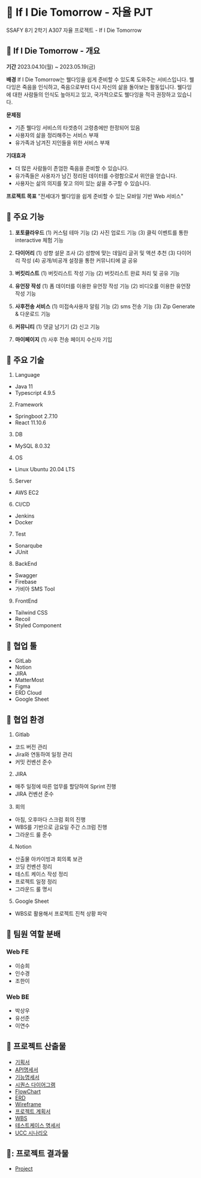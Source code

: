 #  🌙 If I Die Tomorrow - 자율 PJT
SSAFY 8기 2학기 A307 자율 프로젝트 - If I Die Tomorrow

## 🚩 If I Die Tomorrow - 개요
**기간**
2023.04.10(월) ~ 2023.05.19(금) 

**배경**
If I Die Tomorrow는 웰다잉을 쉽게 준비할 수 있도록 도와주는 서비스입니다.
웰다잉은 죽음을 인식하고, 죽음으로부터 다시 자신의 삶을 돌아보는 활동입니다.
웰다잉에 대한 사람들의 인식도 높아지고 있고, 국가적으로도 웰다잉을 적극 권장하고 있습니다.

**문제점**
- 기존 웰다잉 서비스의 타겟층이 고령층에만 한정되어 있음
- 사용자의 삶을 정리해주는 서비스 부재
- 유가족과 남겨진 지인들을 위한 서비스 부재

**기대효과**

- 더 많은 사람들이 존엄한 죽음을 준비할 수 있습니다.
- 유가족들은 사용자가 남긴 정리된 데이터를 수령함으로서 위안을 얻습니다.
- 사용자는 삶의 의지를 찾고 의미 있는 삶을 추구할 수 있습니다.

**프로젝트 목표**
"전세대가 웰다잉을 쉽게 준비할 수 있는 모바일 기반 Web 서비스"

## 🚩 주요 기능
1. **포토클라우드** 
	(1) 커스텀 테마 기능 
	(2) 사진 업로드 기능 
	(3) 클릭 이벤트를 통한 interactive 체험 기능
	
2. **다이어리** 
	(1) 성향 설문 조사 
	(2) 성향에 맞는 데일리 글귀 및 액션 추천 
	(3) 다이어리 작성 
	(4) 공개/비공개 설정을 통한 커뮤니티에 글 공유 
	
3. **버킷리스트** 
	(1) 버킷리스트 작성 기능 
	(2) 버킷리스트 완료 처리 및 공유 기능 
	
4. **유언장 작성** 
	(1) 폼 데이터를 이용한 유언장 작성 기능 
	(2) 비디오를 이용한 유언장 작성 기능 
	
5. **사후전송 서비스** 
	(1) 미접속사용자 알림 기능 
	(2) sms 전송 기능 
	(3) Zip Generate & 다운로드 기능 

6. **커뮤니티**
	(1) 댓글 남기기
	(2) 신고 기능

7. **마이페이지**
	(1) 사후 전송 페이지 수신자 기입
 
## 🚩 주요 기술
1. Language
 - Java 11
 - Typescript 4.9.5

2. Framework
 - Springboot 2.7.10
 - React 11.10.6
 
3. DB
 - MySQL 8.0.32
 
4. OS
 - Linux Ubuntu 20.04 LTS
 
5. Server
 - AWS EC2

6. CI/CD
 - Jenkins
 - Docker
  
7. Test
 - Sonarqube
 - JUnit
 
8. BackEnd
 - Swagger
 - Firebase
 - 가비아 SMS Tool
 
9. FrontEnd
 - Tailwind CSS
 - Recoil
 - Styled Component

## 🙆 협업 툴
- GitLab
- Notion
- JIRA
- MatterMost
- Figma
- ERD Cloud
- Google Sheet
## 🙆 협업 환경

1. Gitlab
 - 코드 버전 관리
 - Jira와 연동하여 일정 관리
 - 커밋 컨벤션 준수
2. JIRA
 - 매주 일정에 따른 업무를 할당하여 Sprint 진행
 - JIRA 컨벤션 준수
3. 회의
 - 아침, 오후마다 스크럼 회의 진행
 - WBS를 기반으로 금요일 주간 스크럼 진행
 - 그라운드 룰 준수
4. Notion
 - 산출물 아카이빙과 회의록 보관
 - 코딩 컨벤션 정리
 - 테스트 케이스 작성 정리
 - 프로젝트 일정 정리
 - 그라운드 룰 명시
5. Google Sheet
 - WBS로 활용해서 프로젝트 진척 상황 파악

## 🙆  팀원 역할 분배

### Web FE
- 이승희 
- 인수경
- 조한이
### Web BE
- 박상우
- 유선준
- 이연수
## 🚩 프로젝트 산출물

- [기획서](https://file.notion.so/f/s/20db0581-833a-4af6-9030-f49d72ec7132/%EA%B8%B0%ED%9A%8D%EC%84%9C.pdf?id=03d9b3b1-37c6-476b-9ced-655567680259&table=block&spaceId=74f151e6-2b8b-4e55-97d2-590bdc3e2879&expirationTimestamp=1684518551235&signature=-PpkCS2MIs7aIR9K8MBMlAgg6n7PleiWAPFbzLFsLfo&downloadName=%EA%B8%B0%ED%9A%8D%EC%84%9C.pdf)
- [API명세서](https://www.notion.so/API-750c382fb1b74deebf3de3126ec73497?pvs=4)
- [기능명세서](https://www.notion.so/49d87a26b7214b63be03f8cd94893c92?pvs=4)
- [시퀀스 다이어그램](https://www.notion.so/Seq-Diagram-3e24564fd6ce41ddb84a5f37b8afd102?pvs=4)
- [FlowChart](https://www.notion.so/FlowChart-4ba9be98471d484ca3115cb9c007228e?pvs=4)
- [ERD](![image.png](./image.png))
-  [Wireframe](https://www.figma.com/file/JCDTOkawZDL0aX4zSZTdkz/If-I-die-tomorrow?type=design&node-id=0-1&t=l29ZdD9epfPVWmZW-0)
- [프로젝트 계획서](https://1drv.ms/w/s!Aqlz52-V1twFiFkMZyNjL1Ypqbbt)
- [WBS](https://docs.google.com/spreadsheets/d/1NmfFj1mTvLbKT0Tv-GrNg6d2mgDrJPH8/edit?usp=sharing&ouid=114706080296583515621&rtpof=true&sd=true)
- [테스트케이스 명세서](https://www.notion.so/5e046ab7d13c434cb24444416f04bdd3?pvs=4)
- [UCC 시나리오](https://www.notion.so/UCC-ab0d33868af7498095f6b9722502b5ce?pvs=4)

## 🚩: 프로젝트 결과물

-  [Project](https://ifidietomorrow.co.kr)
